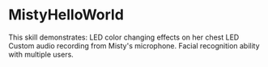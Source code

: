 # MistyHelloWorld
This skill demonstrates: 
  LED color changing effects on her chest LED
  Custom audio recording from Misty's microphone.
  Facial recognition ability with multiple users.
